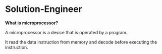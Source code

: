 # Solution-Engineer

<div>
  <b>What is microprocessor?</b>
  
  <p>A microprocessor is a device that is operated by a program.</p>
  <p>It read the data instruction from memory and decode before executing the instruction.</p>
</div>

